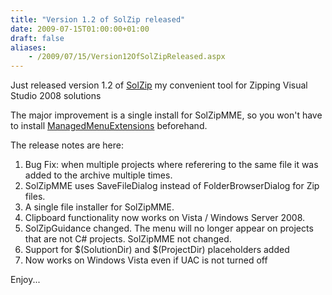```yaml
---
title: "Version 1.2 of SolZip released"
date: 2009-07-15T01:00:00+01:00
draft: false
aliases:
    - /2009/07/15/Version12OfSolZipReleased.aspx
---
```

Just released version 1.2 of [SolZip](http://solzip.codeplex.com/) my convenient tool for Zipping Visual Studio 2008 solutions

The major improvement is a single install for SolZipMME, so you won't have to install [ManagedMenuExtensions](http://managedmenuextension.codeplex.com/) beforehand.

The release notes are here:

1. Bug Fix: when multiple projects where referering to the same file it was added to the archive multiple times.
1. SolZipMME uses SaveFileDialog instead of FolderBrowserDialog for Zip files.
1. A single file installer for SolZipMME.
1. Clipboard functionality now works on Vista / Windows Server 2008.
1. SolZipGuidance changed. The menu will no longer appear on projects that are not C# projects. SolZipMME not changed.
1. Support for $(SolutionDir) and $(ProjectDir) placeholders added
1. Now works on Windows Vista even if UAC is not turned off

Enjoy...